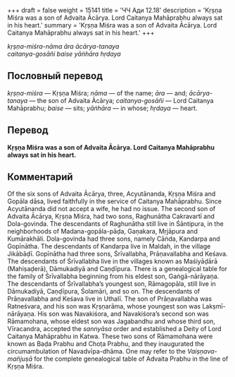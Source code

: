 +++
draft = false
weight = 15141
title = 'ЧЧ Ади 12.18'
description = 'Kṛṣṇa Miśra was a son of Advaita Ācārya. Lord Caitanya Mahāprabhu always sat in his heart.'
summary = 'Kṛṣṇa Miśra was a son of Advaita Ācārya. Lord Caitanya Mahāprabhu always sat in his heart.'
+++

_kṛṣṇa-miśra-nāma āra ācārya-tanaya  
caitanya-gosāñi baise yāṅhāra hṛdaya_

## Пословный перевод

_kṛṣṇa_\-_miśra_ — Kṛṣṇa Miśra; _nāma_ — of the name; _āra_ — and; _ācārya_\-_tanaya_ — the son of Advaita Ācārya; _caitanya_\-_gosāñi_ — Lord Caitanya Mahāprabhu; _baise_ — sits; _yāṅhāra_ — in whose; _hṛdaya_ — heart.

## Перевод

**Kṛṣṇa Miśra was a son of Advaita Ācārya. Lord Caitanya Mahāprabhu always sat in his heart.**

## Комментарий

Of the six sons of Advaita Ācārya, three, Acyutānanda, Kṛṣṇa Miśra and Gopāla dāsa, lived faithfully in the service of Caitanya Mahāprabhu. Since Acyutānanda did not accept a wife, he had no issue. The second son of Advaita Ācārya, Kṛṣṇa Miśra, had two sons, Raghunātha Cakravartī and Dola-govinda. The descendants of Raghunātha still live in Śāntipura, in the neighborhoods of Madana-gopāla-pāḍa, Gaṇakara, Mṛjāpura and Kumārakhāli. Dola-govinda had three sons, namely Cāṅda, Kandarpa and Gopīnātha. The descendants of Kandarpa live in Maldah, in the village Jikābāḍī. Gopīnātha had three sons, Śrīvallabha, Prāṇavallabha and Keśava. The descendants of Śrīvallabha live in the villages known as Maśiyāḍārā (Mahiṣaḍerā), Dāmukadiyā and Caṇḍīpura. There is a genealogical table for the family of Śrīvallabha beginning from his eldest son, Gaṅgā-nārāyaṇa. The descendants of Śrīvallabha’s youngest son, Rāmagopāla, still live in Dāmukadiyā, Caṇḍīpura, Śolamāri, and so on. The descendants of Prāṇavallabha and Keśava live in Uthalī. The son of Prāṇavallabha was Ratneśvara, and his son was Kṛṣṇarāma, whose youngest son was Lakṣmī-nārāyaṇa. His son was Navakiśora, and Navakiśora’s second son was Rāmamohana, whose eldest son was Jagabandhu and whose third son, Vīracandra, accepted the _sannyāsa_ order and established a Deity of Lord Caitanya Mahāprabhu in Katwa. These two sons of Rāmamohana were known as Baḍa Prabhu and Choṭa Prabhu, and they inaugurated the circumambulation of Navadvīpa-dhāma. One may refer to the _Vaiṣṇava-mañjuṣā_ for the complete genealogical table of Advaita Prabhu in the line of Kṛṣṇa Miśra.
